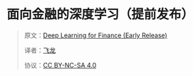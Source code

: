# 面向金融的深度学习（提前发布）

> 原文：[Deep Learning for Finance (Early Release)](https://annas-archive.org/md5/06ce7e4e9c77b7923248b81ab038983c)
>
> 译者：[飞龙](https://github.com/wizardforcel)
>
> 协议：[CC BY-NC-SA 4.0](http://creativecommons.org/licenses/by-nc-sa/4.0/)
